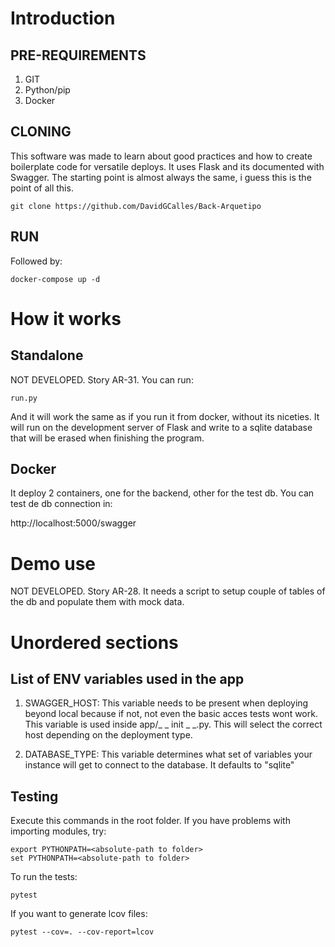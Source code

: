 # Introduction

## PRE-REQUIREMENTS
1. GIT
2. Python/pip
3. Docker

## CLONING
This software was made to learn about good practices and how to create boilerplate code for versatile deploys. It uses Flask and its documented with Swagger. The starting point is almost always the same, i guess this is the point of all this.

    git clone https://github.com/DavidGCalles/Back-Arquetipo

## RUN
Followed by:

    docker-compose up -d

# How it works

## Standalone
NOT DEVELOPED. Story AR-31. You can run:

    run.py

And it will work the same as if you run it from docker, without its niceties. It will run on the development server of Flask and write to a sqlite database that will be erased when finishing the program.

## Docker
It deploy 2 containers, one for the backend, other for the test db. You can test de db connection in:

   http://localhost:5000/swagger

# Demo use
NOT DEVELOPED. Story AR-28. It needs a script to setup couple of tables of the db and populate them with mock data.

# Unordered sections

## List of ENV variables used in the app
1. SWAGGER_HOST: This variable needs to be present when deploying beyond local because if not, not even the basic acces tests wont work. This variable is used inside app/_ _ init _ _.py. This will select the correct host depending on the deployment type.

2. DATABASE_TYPE: This variable determines what set of variables your instance will get to connect to the database. It defaults to "sqlite"

## Testing
Execute this commands in the root folder.
If you have problems with importing modules, try:

    export PYTHONPATH=<absolute-path to folder>
    set PYTHONPATH=<absolute-path to folder>

To run the tests:

    pytest

If you want to generate lcov files:

    pytest --cov=. --cov-report=lcov

